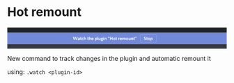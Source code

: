 # Hot remount

<img src="preview/image0.png" width="700px" align="center" alt="Hot remount Preview">

New command to track changes in the plugin and automatic remount it

using: `.watch <plugin-id>`
